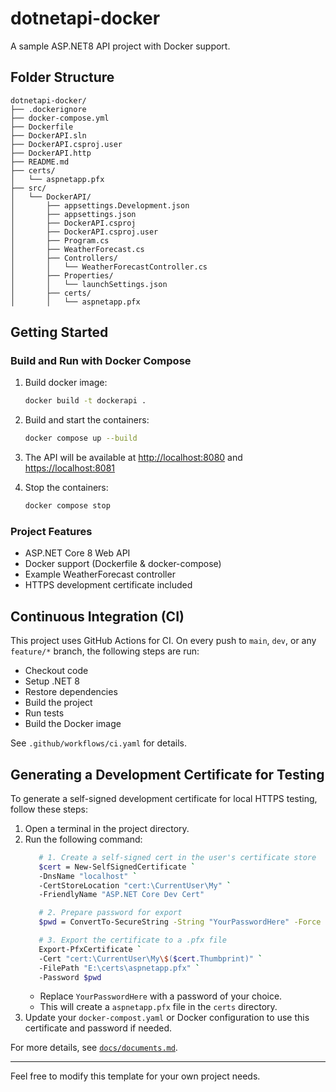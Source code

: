 # dotnetapi-docker

A sample ASP.NET8 API project with Docker support.

## Folder Structure

```
dotnetapi-docker/
├── .dockerignore
├── docker-compose.yml
├── Dockerfile
├── DockerAPI.sln
├── DockerAPI.csproj.user
├── DockerAPI.http
├── README.md
├── certs/
│   └── aspnetapp.pfx
├── src/
│   └── DockerAPI/
│       ├── appsettings.Development.json
│       ├── appsettings.json
│       ├── DockerAPI.csproj
│       ├── DockerAPI.csproj.user
│       ├── Program.cs
│       ├── WeatherForecast.cs
│       ├── Controllers/
│       │   └── WeatherForecastController.cs
│       ├── Properties/
│       │   └── launchSettings.json
│       ├── certs/
│       │   └── aspnetapp.pfx
```

## Getting Started

### Build and Run with Docker Compose

1. Build docker image:
   ```sh
   docker build -t dockerapi .
   ```
2. Build and start the containers:
   ```sh
   docker compose up --build
   ```
3. The API will be available at [http://localhost:8080](http://localhost:8080) and [https://localhost:8081](https://localhost:8081)

4. Stop the containers:
   ```sh
   docker compose stop
   ```
### Project Features
- ASP.NET Core 8 Web API
- Docker support (Dockerfile & docker-compose)
- Example WeatherForecast controller
- HTTPS development certificate included

## Continuous Integration (CI)

This project uses GitHub Actions for CI. On every push to `main`, `dev`, or any `feature/*` branch, the following steps are run:

- Checkout code
- Setup .NET 8
- Restore dependencies
- Build the project
- Run tests
- Build the Docker image

See `.github/workflows/ci.yaml` for details.

## Generating a Development Certificate for Testing

To generate a self-signed development certificate for local HTTPS testing, follow these steps:

1. Open a terminal in the project directory.
2. Run the following command:
   ```sh
      # 1. Create a self-signed cert in the user's certificate store
      $cert = New-SelfSignedCertificate `
      -DnsName "localhost" `
      -CertStoreLocation "cert:\CurrentUser\My" `
      -FriendlyName "ASP.NET Core Dev Cert"

      # 2. Prepare password for export
      $pwd = ConvertTo-SecureString -String "YourPasswordHere" -Force -AsPlainText

      # 3. Export the certificate to a .pfx file
      Export-PfxCertificate `
      -Cert "cert:\CurrentUser\My\$($cert.Thumbprint)" `
      -FilePath "E:\certs\aspnetapp.pfx" `
      -Password $pwd
      ```
   - Replace `YourPasswordHere` with a password of your choice.
   - This will create a `aspnetapp.pfx` file in the `certs` directory.
3. Update your `docker-compost.yaml` or Docker configuration to use this certificate and password if needed.

For more details, see [`docs/documents.md`](docs/documents.md).

---
Feel free to modify this template for your own project needs.
